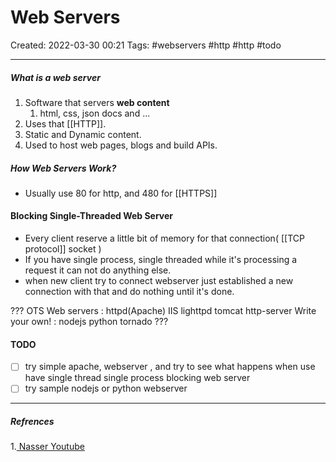 # Web Servers
Created: 2022-03-30 00:21
Tags: #webservers #http #http 
#todo
____

##### What is a web server

1. Software that servers __web content__
	1. html, css,  json docs and ...
2. Uses that [[HTTP]].
3. Static and Dynamic content.
4. Used to host web pages, blogs and build APIs.


##### How Web Servers Work?
- Usually use 80 for http, and 480 for [[HTTPS]]

#### Blocking Single-Threaded Web Server
- Every client reserve a little bit of memory for that connection( [[TCP protocol]] socket )
- If you have single process, single threaded  while it's processing a request it can not do anything else.
- when new client try to connect webserver just established a new connection with that and do nothing until it's done.



???
OTS Web servers :  httpd(Apache)  IIS  lighttpd  tomcat  http-server
Write your own! : nodejs  python tornado
???


#### TODO
 - [ ] try simple apache, webserver , and try to see what happens when use have single thread single process blocking web server
 - [ ] try sample nodejs or python webserver
	
_____
##### Refrences
1.[ Nasser Youtube](https://www.youtube.com/watch?v=JhpUch6lWMw)

